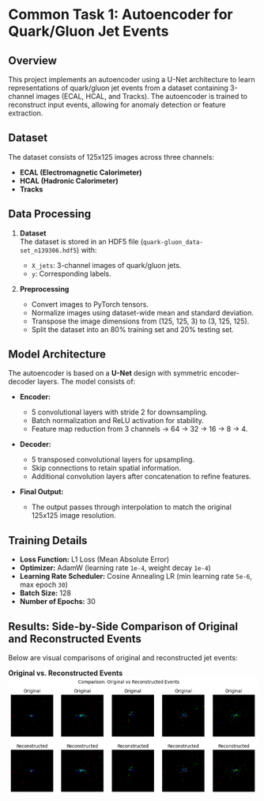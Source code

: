 # Common Task 1: Autoencoder for Quark/Gluon Jet Events

## Overview
This project implements an autoencoder using a U-Net architecture to learn representations of quark/gluon jet events from a dataset containing 3-channel images (ECAL, HCAL, and Tracks). The autoencoder is trained to reconstruct input events, allowing for anomaly detection or feature extraction.

## Dataset
The dataset consists of 125x125 images across three channels:
- **ECAL (Electromagnetic Calorimeter)**
- **HCAL (Hadronic Calorimeter)**
- **Tracks**

## Data Processing
1. **Dataset**  
   The dataset is stored in an HDF5 file (`quark-gluon_data-set_n139306.hdf5`) with:
   - `X_jets`: 3-channel images of quark/gluon jets.
   - `y`: Corresponding labels.

2. **Preprocessing**  
   - Convert images to PyTorch tensors.
   - Normalize images using dataset-wide mean and standard deviation.
   - Transpose the image dimensions from (125, 125, 3) to (3, 125, 125).
   - Split the dataset into an 80% training set and 20% testing set.

## Model Architecture
The autoencoder is based on a **U-Net** design with symmetric encoder-decoder layers. The model consists of:

- **Encoder:**
  - 5 convolutional layers with stride 2 for downsampling.
  - Batch normalization and ReLU activation for stability.
  - Feature map reduction from 3 channels → 64 → 32 → 16 → 8 → 4.

- **Decoder:**
  - 5 transposed convolutional layers for upsampling.
  - Skip connections to retain spatial information.
  - Additional convolution layers after concatenation to refine features.

- **Final Output:**
  - The output passes through interpolation to match the original 125x125 image resolution.

## Training Details
- **Loss Function:** L1 Loss (Mean Absolute Error)  
- **Optimizer:** AdamW (learning rate `1e-4`, weight decay `1e-4`)  
- **Learning Rate Scheduler:** Cosine Annealing LR (min learning rate `5e-6`, max epoch `30`)  
- **Batch Size:** 128  
- **Number of Epochs:** 30  

## Results: Side-by-Side Comparison of Original and Reconstructed Events
Below are visual comparisons of original and reconstructed jet events:

**Original vs. Reconstructed Events**  
![Original vs. Reconstructed](output.png)



